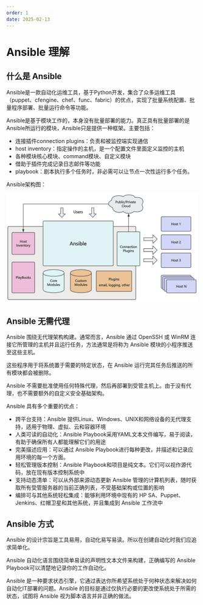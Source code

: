 ```yaml
---
order: 1
date: 2025-02-13
---
```


# Ansible 理解

## 什么是 Ansible

Ansible是一款自动化运维工具，基于Python开发，集合了众多运维工具（puppet、cfengine、chef、func、fabric）的优点，实现了批量系统配置、批量程序部署、批量运行命令等功能。

Ansible是基于模块工作的，本身没有批量部署的能力。真正具有批量部署的是Ansible所运行的模块，Ansible只是提供一种框架。主要包括：

- 连接插件connection plugins：负责和被监控端实现通信
- host inventory：指定操作的主机，是一个配置文件里面定义监控的主机
- 各种模块核心模块、command模块、自定义模块
- 借助于插件完成记录日志邮件等功能
- playbook：剧本执行多个任务时，非必需可以让节点一次性运行多个任务。

Ansible架构图：

![](./images/image-20250214002628014.png)

## Ansible 无需代理

Ansible 围绕无代理架构构建。通常而言，Ansible 通过 OpenSSH 或 WinRM 连接它所管理的主机并且运行任务，方法通常是将称为 Ansible 模块的小程序推送至这些主机。

这些程序用于将系统置于需要的特定状态，在 Ansible 运行完其任务后推送的所有模块都会被删除。

Ansible 不需要批准使用任何特殊代理，然后再部署到受管主机上。由于没有代理，也不需要额外的自定义安全基础架构。

Ansible 具有多个重要的优点：

- 跨平台支持：Ansible 提供Linux、Windows、UNIX和网络设备的无代理支持，适用于物理、虚拟、云和容器环境
- 人类可读的自动化：Ansible Playbook采用YAML文本文件编写，易于阅读，有助于确保所有人都能理解它们的用途
- 完美描述应用：可以通过 Ansible Playbook进行每种更改，并描述和记录应用环境的每一个方面。
- 轻松管理版本控制：Ansible Playbook和项目是纯文本。它们可以视作源代码，放在现有版本控制系统中
- 支持动态清单：可以从外部来源动态更新 Ansible 管理的计算机列表，随时获取所有受管服务器的当前正确列表，不受基础架构或位置的影响
- 编排可与其他系统轻松集成：能够利用环境中现有的 HP SA、Puppet、Jenkins、红帽卫星和其他系统，并且集成到 Ansible 工作流中

## Ansible 方式

Ansible 的设计宗旨是工具易用，自动化易写易读。所以在创建自动化时我们应追求简单化。

Ansible 自动化语言围绕简单易读的声明性文本文件来构建，正确编写的 Ansible Playbook可以清楚地记录你的工作自动化。

Ansible 是一种要求状态引擎，它通过表达你所希望系统处于何种状态来解决如何自动化IT部署的问题。Ansible 的目标是通过仅执行必要的更改使系统处于所需的状态，试图将 Ansible 视为脚本语言并非正确的做法。
